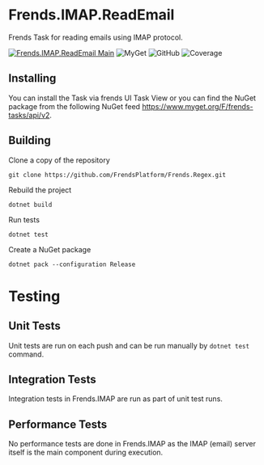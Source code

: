 # Frends.IMAP.ReadEmail

Frends Task for reading emails using IMAP protocol.

[![Frends.IMAP.ReadEmail Main](https://github.com/FrendsPlatform/Frends.IMAP/actions/workflows/ReadEmail_main.yml/badge.svg)](https://github.com/FrendsPlatform/Frends.IMAP/actions/workflows/ReadEmail_main.yml)
![MyGet](https://img.shields.io/myget/frends-tasks/v/Frends.IMAP.ReadEmail?label=NuGet)
![GitHub](https://img.shields.io/github/license/FrendsPlatform/Frends.IMAP?label=License)
![Coverage](https://app-github-custom-badges.azurewebsites.net/Badge?key=FrendsPlatform/Frends.IMAP/Frends.IMAP.ReadEmail|main)


## Installing

You can install the Task via frends UI Task View or you can find the NuGet package from the following NuGet feed
https://www.myget.org/F/frends-tasks/api/v2.

## Building

Clone a copy of the repository

`git clone https://github.com/FrendsPlatform/Frends.Regex.git`

Rebuild the project

`dotnet build`

Run tests

`dotnet test`

Create a NuGet package

`dotnet pack --configuration Release`

# Testing

## Unit Tests

Unit tests are run on each push and can be run manually by `dotnet test` command.

## Integration Tests

Integration tests in Frends.IMAP are run as part of unit test runs.

## Performance Tests

No performance tests are done in Frends.IMAP as the IMAP (email) server itself is the main component during execution.
